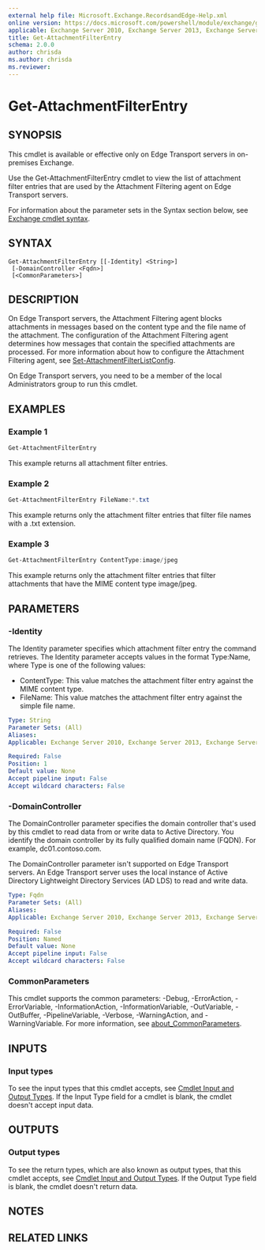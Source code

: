 ```yaml
---
external help file: Microsoft.Exchange.RecordsandEdge-Help.xml
online version: https://docs.microsoft.com/powershell/module/exchange/get-attachmentfilterentry
applicable: Exchange Server 2010, Exchange Server 2013, Exchange Server 2016, Exchange Server 2019
title: Get-AttachmentFilterEntry
schema: 2.0.0
author: chrisda
ms.author: chrisda
ms.reviewer:
---
```


# Get-AttachmentFilterEntry

## SYNOPSIS
This cmdlet is available or effective only on Edge Transport servers in on-premises Exchange.

Use the Get-AttachmentFilterEntry cmdlet to view the list of attachment filter entries that are used by the Attachment Filtering agent on Edge Transport servers.

For information about the parameter sets in the Syntax section below, see [Exchange cmdlet syntax](https://docs.microsoft.com/powershell/exchange/exchange-cmdlet-syntax).

## SYNTAX

```
Get-AttachmentFilterEntry [[-Identity] <String>]
 [-DomainController <Fqdn>]
 [<CommonParameters>]
```

## DESCRIPTION
On Edge Transport servers, the Attachment Filtering agent blocks attachments in messages based on the content type and the file name of the attachment. The configuration of the Attachment Filtering agent determines how messages that contain the specified attachments are processed. For more information about how to configure the Attachment Filtering agent, see [Set-AttachmentFilterListConfig](https://docs.microsoft.com/powershell/module/exchange/set-attachmentfilterlistconfig).

On Edge Transport servers, you need to be a member of the local Administrators group to run this cmdlet.

## EXAMPLES

### Example 1
```powershell
Get-AttachmentFilterEntry
```

This example returns all attachment filter entries.

### Example 2
```powershell
Get-AttachmentFilterEntry FileName:*.txt
```

This example returns only the attachment filter entries that filter file names with a .txt extension.

### Example 3
```powershell
Get-AttachmentFilterEntry ContentType:image/jpeg
```

This example returns only the attachment filter entries that filter attachments that have the MIME content type image/jpeg.

## PARAMETERS

### -Identity
The Identity parameter specifies which attachment filter entry the command retrieves. The Identity parameter accepts values in the format Type:Name, where Type is one of the following values:

- ContentType: This value matches the attachment filter entry against the MIME content type.
- FileName: This value matches the attachment filter entry against the simple file name.

```yaml
Type: String
Parameter Sets: (All)
Aliases:
Applicable: Exchange Server 2010, Exchange Server 2013, Exchange Server 2016, Exchange Server 2019

Required: False
Position: 1
Default value: None
Accept pipeline input: False
Accept wildcard characters: False
```

### -DomainController
The DomainController parameter specifies the domain controller that's used by this cmdlet to read data from or write data to Active Directory. You identify the domain controller by its fully qualified domain name (FQDN). For example, dc01.contoso.com.

The DomainController parameter isn't supported on Edge Transport servers. An Edge Transport server uses the local instance of Active Directory Lightweight Directory Services (AD LDS) to read and write data.

```yaml
Type: Fqdn
Parameter Sets: (All)
Aliases:
Applicable: Exchange Server 2010, Exchange Server 2013, Exchange Server 2016, Exchange Server 2019

Required: False
Position: Named
Default value: None
Accept pipeline input: False
Accept wildcard characters: False
```

### CommonParameters
This cmdlet supports the common parameters: -Debug, -ErrorAction, -ErrorVariable, -InformationAction, -InformationVariable, -OutVariable, -OutBuffer, -PipelineVariable, -Verbose, -WarningAction, and -WarningVariable. For more information, see [about_CommonParameters](https://go.microsoft.com/fwlink/p/?LinkID=113216).

## INPUTS

### Input types
To see the input types that this cmdlet accepts, see [Cmdlet Input and Output Types](https://go.microsoft.com/fwlink/p/?LinkId=616387). If the Input Type field for a cmdlet is blank, the cmdlet doesn't accept input data.

## OUTPUTS

### Output types
To see the return types, which are also known as output types, that this cmdlet accepts, see [Cmdlet Input and Output Types](https://go.microsoft.com/fwlink/p/?LinkId=616387). If the Output Type field is blank, the cmdlet doesn't return data.

## NOTES

## RELATED LINKS
